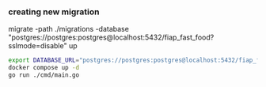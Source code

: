### creating new migration

migrate -path ./migrations -database "postgres://postgres:postgres@localhost:5432/fiap_fast_food?sslmode=disable" up

```bash
export DATABASE_URL="postgres://postgres:postgres@localhost:5432/fiap_fast_food?sslmode=disable"
docker compose up -d
go run ./cmd/main.go
```